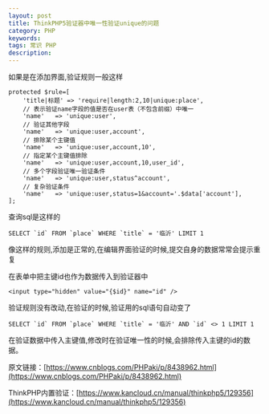 ```yaml
---
layout: post
title: ThinkPHP5验证器中唯一性验证unique的问题
category: PHP
keywords: 
tags: 常识 PHP
description: 
---
```


如果是在添加界面,验证规则一般这样

```
protected $rule=[
    'title|标题' => 'require|length:2,10|unique:place',
    // 表示验证name字段的值是否在user表（不包含前缀）中唯一
    'name'   => 'unique:user',
    // 验证其他字段
    'name'   => 'unique:user,account',
    // 排除某个主键值
    'name'   => 'unique:user,account,10',
    // 指定某个主键值排除
    'name'   => 'unique:user,account,10,user_id',
    // 多个字段验证唯一验证条件
    'name'   => 'unique:user,status^account',
    // 复杂验证条件
    'name'   => 'unique:user,status=1&account='.$data['account'],
];
```

查询sql是这样的
```
SELECT `id` FROM `place` WHERE `title` = '临沂' LIMIT 1
```

像这样的规则,添加是正常的,在编辑界面验证的时候,提交自身的数据常常会提示重复

在表单中把主键id也作为数据传入到验证器中
```
<input type="hidden" value="{$id}" name="id" />
```
验证规则没有改动,在验证的时候,验证用的sql语句自动变了

```
SELECT `id` FROM `place` WHERE `title` = '临沂' AND `id` <> 1 LIMIT 1
```

在验证数据中传入主键值,修改时在验证唯一性的时候,会排除传入主键的id的数据。

原文链接：[https://www.cnblogs.com/PHPaki/p/8438962.html](https://www.cnblogs.com/PHPaki/p/8438962.html)

ThinkPHP内置验证：[https://www.kancloud.cn/manual/thinkphp5/129356](https://www.kancloud.cn/manual/thinkphp5/129356)